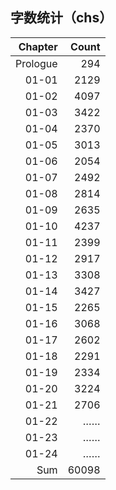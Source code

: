 ## 字数统计（chs）

|Chapter|Count|
|--:|--:|
|Prologue|294|
|01-01|2129|
|01-02|4097|
|01-03|3422|
|01-04|2370|
|01-05|3013|
|01-06|2054|
|01-07|2492|
|01-08|2814|
|01-09|2635|
|01-10|4237|
|01-11|2399|
|01-12|2917|
|01-13|3308|
|01-14|3427|
|01-15|2265|
|01-16|3068|
|01-17|2602|
|01-18|2291|
|01-19|2334|
|01-20|3224|
|01-21|2706|
|01-22|……|
|01-23|……|
|01-24|……|
|Sum|60098|
